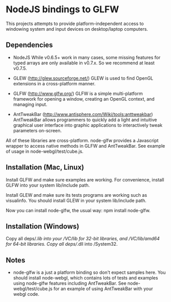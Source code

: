 NodeJS bindings to GLFW
=======================

This projects attempts to provide platform-independent access to windowing system and input devices on desktop/laptop computers.

Dependencies
------------
- NodeJS
While v0.6.5+ work in many cases, some missing features for typed arrays are only available in v0.7.x. So we recommend at least v0.7.5.

- GLEW (http://glew.sourceforge.net/)
GLEW is used to find OpenGL extensions in a cross-platform manner.

- GLFW (http://www.glfw.org/)
GLFW is a simple multi-platform framework for opening a window, creating an OpenGL context, and managing input.

- AntTweakBar (http://www.antisphere.com/Wiki/tools:anttweakbar)
AntTweakBar allows programmers to quickly add a light and intuitive graphical user interface into graphic applications to interactively tweak parameters on-screen. 

All of these libraries are cross-platform. node-glfw provides a Javascript wrapper to access native methods in GLFW and AntTweakBar. See example of usage in node-webgl/test/cube.js.

Installation (Mac, Linux)
-------------------------
Install GLFW and make sure examples are working. For convenience, install GLFW into your system lib/include path.

Install GLEW and make sure its tests programs are working such as visualinfo. You should install GLEW in your system lib/include path.

Now you can install node-glfw, the usual way: npm install node-glfw.

Installation (Windows)
-------------------------
Copy all deps/*.lib into your <Visual Studio>/VC/lib for 32-bit libraries, and <Visual Studio>/VC/lib/amd64 for 64-bit libraries.
Copy all deps/*.dll into <Windows>/System32.

Notes
-----
- node-glfw is a just a platform binding so don't expect samples here. You should install node-webgl, which contains lots of tests and examples using node-glfw features including AntTweakBar. See node-webgl/test/cube.js for an example of using AntTweakBar with your webgl code.
